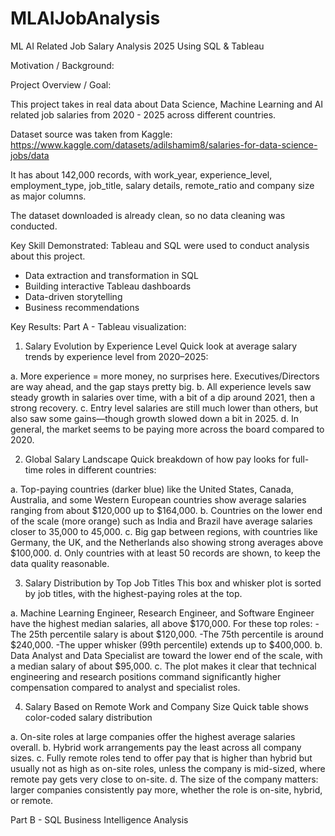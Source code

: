 # MLAIJobAnalysis
ML AI Related Job Salary Analysis 2025 Using SQL &amp; Tableau

Motivation / Background:

Project Overview / Goal:

This project takes in real data about Data Science, Machine Learning and AI related job salaries from 2020 - 2025 across different countries.

Dataset source was taken from Kaggle:
https://www.kaggle.com/datasets/adilshamim8/salaries-for-data-science-jobs/data

It has about 142,000 records, with work_year, experience_level, employment_type, job_title, salary details, remote_ratio and company size as major columns.

The dataset downloaded is already clean, so no data cleaning was conducted.

Key Skill Demonstrated:
Tableau and SQL were used to conduct analysis about this project.
- Data extraction and transformation in SQL
- Building interactive Tableau dashboards
- Data-driven storytelling
- Business recommendations

Key Results:
Part A - Tableau visualization:
1. Salary Evolution by Experience Level
   Quick look at average salary trends by experience level from 2020–2025:

a. More experience = more money, no surprises here. Executives/Directors are way ahead, and the gap stays pretty big.
b. All experience levels saw steady growth in salaries over time, with a bit of a dip around 2021, then a strong recovery.
c. Entry level salaries are still much lower than others, but also saw some gains—though growth slowed down a bit in 2025.
d. In general, the market seems to be paying more across the board compared to 2020.

2. Global Salary Landscape
Quick breakdown of how pay looks for full-time roles in different countries:

a. Top-paying countries (darker blue) like the United States, Canada, Australia, and some Western European countries show average salaries ranging from about $120,000 up to $164,000.
b. Countries on the lower end of the scale (more orange) such as India and Brazil have average salaries closer to 35,000 to 45,000.
c. Big gap between regions, with countries like Germany, the UK, and the Netherlands also showing strong averages above $100,000.
d. Only countries with at least 50 records are shown, to keep the data quality reasonable.


3. Salary Distribution by Top Job Titles
This box and whisker plot is sorted by job titles, with the highest-paying roles at the top.

a. Machine Learning Engineer, Research Engineer, and Software Engineer have the highest median salaries, all above $170,000.
 For these top roles:
  -The 25th percentile salary is about $120,000.
  -The 75th percentile is around $240,000.
  -The upper whisker (99th percentile) extends up to $400,000.
b. Data Analyst and Data Specialist are toward the lower end of the scale, with a median salary of about $95,000.
c. The plot makes it clear that technical engineering and research positions command significantly higher compensation compared to analyst and specialist roles.

4. Salary Based on Remote Work and Company Size
   Quick table shows color-coded salary distribution
   
a. On-site roles at large companies offer the highest average salaries overall.
b. Hybrid work arrangements pay the least across all company sizes.
c. Fully remote roles tend to offer pay that is higher than hybrid but usually not as high as on-site roles, unless the company is mid-sized, where remote pay gets very close to on-site.
d. The size of the company matters: larger companies consistently pay more, whether the role is on-site, hybrid, or remote.


Part B - SQL Business Intelligence Analysis




